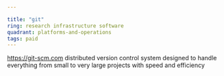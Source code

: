 ```yaml
---

title: "git"
ring: research infrastructure software
quadrant: platforms-and-operations
tags: paid
---
```

https://git-scm.com
distributed version control system designed to handle everything from small to very large projects with speed and efficiency

